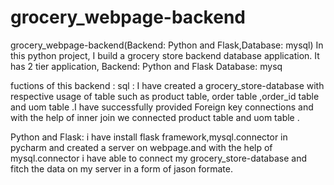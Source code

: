 # grocery_webpage-backend

grocery_webpage-backend(Backend: Python and Flask,Database: mysql)
In this python project, I build a grocery store backend database application. It has  2 tier application,
Backend: Python and Flask
Database: mysq

fuctions of this backend :
sql : I have created a grocery_store-database with respective usage of table such as product table, order table ,order_id table and uom table .I have successfully provided Foreign key connections and with the help of inner join we connected product table and uom table .

Python and Flask: i have install flask framework,mysql.connector in pycharm and created a server on webpage.and with the help of mysql.connector i have able to connect my grocery_store-database and fitch the data on my server in a form of jason formate.




